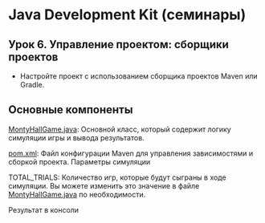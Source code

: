 # Java Development Kit (семинары)
## Урок 6. Управление проектом: сборщики проектов
- Настройте проект с использованием сборщика проектов Maven или Gradle.

## Основные компоненты
[MontyHallGame.java](https://github.com/IzumIzBulki/JavaDevelopmentKit/blob/main/JDK_HomeWork%236/src/main/java/com/example/MontyHallGame.java): Основной класс, который содержит логику симуляции игры и вывода результатов.

[pom.xml](https://github.com/IzumIzBulki/JavaDevelopmentKit/blob/main/JDK_HomeWork%236/pom.xml): Файл конфигурации Maven для управления зависимостями и сборкой проекта. Параметры симуляции

TOTAL_TRIALS: Количество игр, которые будут сыграны в ходе симуляции. Вы можете изменить это значение в файле [MontyHallGame.java](https://github.com/IzumIzBulki/JavaDevelopmentKit/blob/main/JDK_HomeWork%236/src/main/java/com/example/MontyHallGame.java) по необходимости.

Результат в консоли
